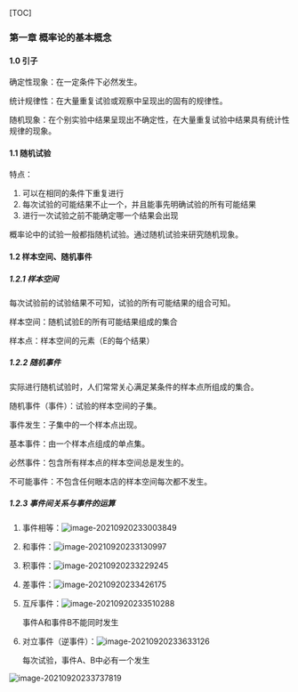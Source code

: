 [TOC]

### 第一章 概率论的基本概念

#### 1.0 引子

确定性现象：在一定条件下必然发生。

统计规律性：在大量重复试验或观察中呈现出的固有的规律性。

随机现象：在个别实验中结果呈现出不确定性，在大量重复试验中结果具有统计性规律的现象。

#### 1.1 随机试验

特点：

1. 可以在相同的条件下重复进行
2. 每次试验的可能结果不止一个，并且能事先明确试验的所有可能结果
3. 进行一次试验之前不能确定哪一个结果会出现

概率论中的试验一般都指随机试验。通过随机试验来研究随机现象。

#### 1.2 样本空间、随机事件

##### 1.2.1 样本空间

每次试验前的试验结果不可知，试验的所有可能结果的组合可知。

样本空间：随机试验E的所有可能结果组成的集合

样本点：样本空间的元素（E的每个结果）

##### 1.2.2 随机事件

实际进行随机试验时，人们常常关心满足某条件的样本点所组成的集合。

随机事件（事件）：试验的样本空间的子集。

事件发生：子集中的一个样本点出现。

基本事件：由一个样本点组成的单点集。

必然事件：包含所有样本点的样本空间总是发生的。

不可能事件：不包含任何眼本店的样本空间每次都不发生。

##### 1.2.3 事件间关系与事件的运算

1. 事件相等：![image-20210920233003849](C:\Users\徐浩钦\AppData\Roaming\Typora\typora-user-images\image-20210920233003849.png)

2. 和事件：![image-20210920233130997](C:\Users\徐浩钦\AppData\Roaming\Typora\typora-user-images\image-20210920233130997.png)

3. 积事件：![image-20210920233229245](C:\Users\徐浩钦\AppData\Roaming\Typora\typora-user-images\image-20210920233229245.png)

4. 差事件：![image-20210920233426175](C:\Users\徐浩钦\AppData\Roaming\Typora\typora-user-images\image-20210920233426175.png)

5. 互斥事件：![image-20210920233510288](C:\Users\徐浩钦\AppData\Roaming\Typora\typora-user-images\image-20210920233510288.png)

   事件A和事件B不能同时发生

6. 对立事件（逆事件）：![image-20210920233633126](C:\Users\徐浩钦\AppData\Roaming\Typora\typora-user-images\image-20210920233633126.png)

   每次试验，事件A、B中必有一个发生

![image-20210920233737819](C:\Users\徐浩钦\AppData\Roaming\Typora\typora-user-images\image-20210920233737819.png)

